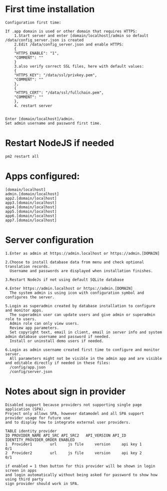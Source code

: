 # First time installation

    Configuration first time:

    If .app domain is used or other domain that requires HTTPS:
        1.Start server and enter [domain/localhost]/admin so default /data/config_server.json is created
        2.Edit /data/config_server.json and enable HTTPS:
        {
        "HTTPS_ENABLE": "1",
        "COMMENT": ""
        }
        3.also verify correct SSL files, here with default values:
        {
        "HTTPS_KEY": "/data/ssl/privkey.pem",
        "COMMENT": ""
        },
        {
        "HTTPS_CERT": "/data/ssl/fullchain.pem",
        "COMMENT": ""
        },
        4. restart server


    Enter [domain/localhost]/admin.
    Set admin username and password first time.	
    

# Restart NodeJS if needed
    pm2 restart all

# Apps configured: 
    [domain/localhost]
    admin.[domain/localhost]
    app2.[domain/localhost]
    app3.[domain/localhost]
    app4.[domain/localhost]
    app5.[domain/localhost]
    app6.[domain/localhost]
    app7.[domain/localhost]


# Server configuration
    
    1.Enter as admin at https://admin.localhost or https://admin.[DOMAIN]

    2.Choose to install database data from menu and check optional translation records.
      Username and passwords are displayed when installation finishes.

    3.Restart NodeJs if not using default SQLite database
    
    4.Enter https://admin.localhost or https://admin.[DOMAIN]
      The system admin is using icon with configuration symbol and configures the server.

    5.Login as superadmin created by database installation to configure and monitor apps.
      The superadmin user can update users and give admin or superadmin role to users.
      Admin role can only view users.
      Review app parameters.
      Set copyright text, email in client, email in server info and system admin database username and password if needed.
      Install or uninstall demo users if needed.

    6.Login as admin username created first time to configure and monitor server.
      All parameters might not be visible in the admin app and are visible and editable directly if needed in these files:
      /config/app.json
      /config/server.json

# Notes about sign in provider
    Disabled support because providers not supporting single page application (SPA).
    Project only allows SPA, however datamodel and all SPA support provider usage for future use
    and to display how to integrate external user providers.

    TABLE identity_provider
    ID PROVIDER_NAME API_SRC API_SRC2 	API_VERSION API_ID 	IDENTITY_PROVIDER_ORDER ENABLED
    1  Provider1		url		js file		version		api key	1						0/1
    2  Provider2		url		js file		version		api key	2						0/1

    if enabled = 1 then button for this provider will be shown in login screen in apps
    and login automatically without being asked for password to show how using third party
    sign provider should work in SPA.